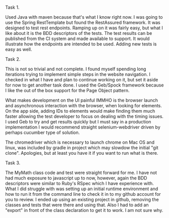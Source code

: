 Task 1.

Used Java with maven because that's what I know right now.  I was going to use the Spring RestTemplate but found the RestAssured framework.  It was designed to test rest endpoints.  Ramping up on it was fairly easy, but what I like about it is the BDD descriptors of the tests.  The test results can be published from the CI system and made available to support.  It would illustrate how the endpoints are intended to be used.  Adding new tests is easy as well. 

Task 2.

This is not so trivial and not complete.  I found myself spending long iterations trying to implement simple steps in the website navigation.  I checked in what I have and plan to continue working on it, but set it aside for now to get another task done.  I used the Geb/Spock framework because I like the out of the box support for the Page Object pattern.  

What makes development on the UI painful IMMHO is the browser launch and asynchronous interaction with the browser, when looking for elements.  On the app side, adding IDs to elements would make finding them much faster allowing the test developer to focus on dealing with the timing issues.  I used Geb to try and get results quickly but I must say in a production implementation I would recommend straight selenium-webdriver driven by perhaps cucumber type of solution.  

The chromedriver which is necessary to launch chrome on Mac OS and linux, was included by gradle in project which may slowdow the initial "git clone". Apologies, but at least you have it if you want to run what is there.

Task 3.

The MyMath class code and test were straight forward for me.  I have not had much exposure to javascript up to now, however, again the BDD descriptors were similar to Ruby's RSpec which I have experience with.  What I did struggle with was setting up an initial runtime environment and how to run it from the command line to check it in to my github account for you to review.  I ended up using an existing project in github, removing the classes and tests that were there and using that.  Also I had to add an "export" in front of the class declaration to get it to work.  I am not sure why.
